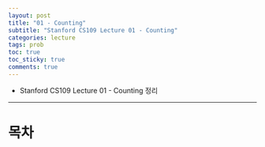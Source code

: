 ```yaml
---
layout: post
title: "01 - Counting"
subtitle: "Stanford CS109 Lecture 01 - Counting"
categories: lecture
tags: prob
toc: true
toc_sticky: true
comments: true
---
```


- Stanford CS109 Lecture 01 - Counting 정리

---

# 목차
